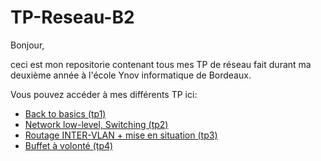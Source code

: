 # TP-Reseau-B2

Bonjour,

ceci est mon repositorie contenant tous mes TP de réseau fait durant ma deuxième année à l'école Ynov informatique de Bordeaux.

Vous pouvez accéder à mes différents TP ici:
* [Back to basics (tp1)](B2A-TP-1-reseau/README.md)
* [Network low-level, Switching (tp2)](B2A-TP-2-reseau/README.md)
* [Routage INTER-VLAN + mise en situation (tp3)](B2A-TP-3-reseau/README.md)
* [Buffet à volonté (tp4)](B2A-TP-4-reseau/TP4/README.md)